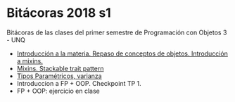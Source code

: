 # Bitácoras 2018 s1

Bitácoras de las clases del primer semestre de Programación con Objetos 3 - UNQ

 - [Introducción a la materia. Repaso de conceptos de objetos. Introducción a mixins.](./clase_1.md)
 - [Mixins. Stackable trait pattern](./clase_2.md)
 - [Tipos Paramétricos, varianza](./clase_3.md)
 - Introduccion a FP + OOP. Checkpoint TP 1.
 - FP + OOP: ejercicio en clase
